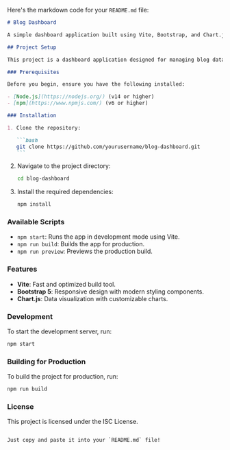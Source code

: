 Here's the markdown code for your `README.md` file:

````markdown
# Blog Dashboard

A simple dashboard application built using Vite, Bootstrap, and Chart.js.

## Project Setup

This project is a dashboard application designed for managing blog data with easy visualization using Chart.js. It uses Bootstrap for styling and Popper.js for better tooltip management.

### Prerequisites

Before you begin, ensure you have the following installed:

- [Node.js](https://nodejs.org/) (v14 or higher)
- [npm](https://www.npmjs.com/) (v6 or higher)

### Installation

1. Clone the repository:

   ```bash
   git clone https://github.com/yourusername/blog-dashboard.git
   ```
````

2. Navigate to the project directory:

   ```bash
   cd blog-dashboard
   ```

3. Install the required dependencies:

   ```bash
   npm install
   ```

### Available Scripts

- `npm start`: Runs the app in development mode using Vite.
- `npm run build`: Builds the app for production.
- `npm run preview`: Previews the production build.

### Features

- **Vite**: Fast and optimized build tool.
- **Bootstrap 5**: Responsive design with modern styling components.
- **Chart.js**: Data visualization with customizable charts.

### Development

To start the development server, run:

```bash
npm start
```

### Building for Production

To build the project for production, run:

```bash
npm run build
```

### License

This project is licensed under the ISC License.

```

Just copy and paste it into your `README.md` file!
```

